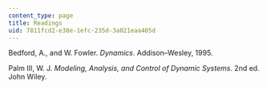 ```yaml
---
content_type: page
title: Readings
uid: 7811fcd2-e38e-1efc-235d-3a021eaa405d
---
```


Bedford, A., and W. Fowler. _Dynamics_. Addison–Wesley, 1995.

Palm III, W. J. _Modeling, Analysis, and Control of Dynamic Systems_. 2nd ed. John Wiley.